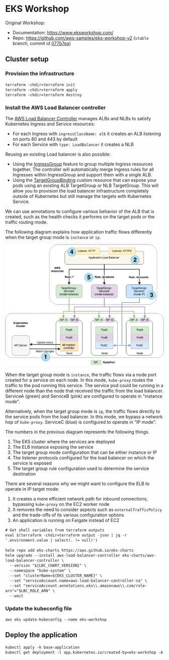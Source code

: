 # EKS Workshop

Original Workshop:
* Documentation: https://www.eksworkshop.com/
* Repo: https://github.com/aws-samples/eks-workshop-v2 (`stable` branch, commit id [077b7ea](https://github.com/aws-samples/eks-workshop-v2/tree/077b7ea90212c9b11711c4cf95bdd7520c65db90))

## Cluster setup

### Provision the infrastructure
```
terraform -chdir=terraform init
terraform -chdir=terraform apply
terraform -chdir=terraform destroy
```

### Install the AWS Load Balancer controller

The [AWS Load Balancer Controller](https://github.com/kubernetes-sigs/aws-load-balancer-controller) manages ALBs and NLBs to satisfy Kubernetes Ingress and Service resources:
* For each Ingress with `ingressClassName: alb` it creates an ALB listening on ports 80 and 443 by default
* For each Service with `type: LoadBalancer` it creates a NLB

Reusing an existing Load balancer is also possible:
* Using the [IngressGroup](https://kubernetes-sigs.github.io/aws-load-balancer-controller/latest/guide/ingress/annotations/#ingressgroup) feature to group multiple Ingress resources together. The controller will automatically merge Ingress rules for all Ingresses within IngressGroup and support them with a single ALB.
* Using the [TargetGroupBinding](https://kubernetes-sigs.github.io/aws-load-balancer-controller/latest/guide/targetgroupbinding/targetgroupbinding/) custom resource that can expose your pods using an existing ALB TargetGroup or NLB TargetGroup. This will allow you to provision the load balancer infrastructure completely outside of Kubernetes but still manage the targets with Kubernetes Service.

We can use annotations to configure various behavior of the ALB that is created, such as the health checks it performs on the target pods or the traffic routing mode.

The following diagram explains how application traffic flows differently when the target group mode is `instance` or `ip`.

![Load Balancer](./images/load-balancer.webp)

When the target group mode is `instance`, the traffic flows via a node port created for a service on each node. In this mode, `kube-proxy` routes the traffic to the pod running this service. The service pod could be running in a different node than the node that received the traffic from the load balancer. ServiceA (green) and ServiceB (pink) are configured to operate in "instance mode".

Alternatively, when the target group mode is `ip`, the traffic flows directly to the service pods from the load balancer. In this mode, we bypass a network hop of `kube-proxy`. ServiceC (blue) is configured to operate in "IP mode".

The numbers in the previous diagram represents the following things.

1. The EKS cluster where the services are deployed
2. The ELB instance exposing the service
3. The target group mode configuration that can be either instance or IP
4. The listener protocols configured for the load balancer on which the service is exposed
5. The target group rule configuration used to determine the service destination

There are several reasons why we might want to configure the ELB to operate in IP target mode:

1. It creates a more efficient network path for inbound connections, bypassing `kube-proxy` on the EC2 worker node
2. It removes the need to consider aspects such as `externalTrafficPolicy` and the trade-offs of its various configuration options
3. An application is running on Fargate instead of EC2

```
# Get shell variables from terraform outputs
eval $(terraform -chdir=terraform output -json | jq -r '.environment.value | select(. != null)')

helm repo add eks-charts https://aws.github.io/eks-charts
helm upgrade --install aws-load-balancer-controller eks-charts/aws-load-balancer-controller \
  --version "${LBC_CHART_VERSION}" \
  --namespace "kube-system" \
  --set "clusterName=${EKS_CLUSTER_NAME}" \
  --set "serviceAccount.name=aws-load-balancer-controller-sa" \
  --set "serviceAccount.annotations.eks\\.amazonaws\\.com/role-arn"="$LBC_ROLE_ARN" \
  --wait
```

### Update the kubeconfig file
```
aws eks update-kubeconfig --name eks-workshop
```

## Deploy the application
```
kubectl apply -k base-application
kubectl get deployment -l app.kubernetes.io/created-by=eks-workshop -A
```

